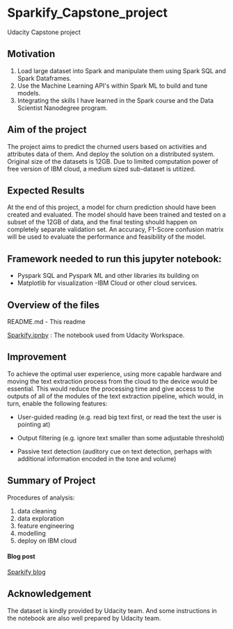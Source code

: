 # Sparkify_Capstone_project
Udacity Capstone project

## Motivation
1. Load large dataset into Spark and manipulate them using Spark SQL and Spark Dataframes.
2. Use the Machine Learning API's within Spark ML to build and tune models.
3. Integrating the skills I have learned in the Spark course and the Data Scientist Nanodegree program.

## Aim of the project
The project aims to predict the churned users based on activities and attributes data of them. And deploy the solution on a distributed system. Original size of the datasets is 12GB. Due to limited computation power of free version of IBM cloud, a medium sized sub-dataset is utitized.

## Expected Results
At the end of this project, a model for churn prediction should have been created and evaluated. The model should have been trained and tested on a subset of the 12GB of data, and the final testing should happen on completely separate validation set. An accuracy, F1-Score confusion matrix will be used to evaluate the performance and feasibility of the model.


## Framework needed to run this jupyter notebook:
- Pyspark SQL and Pyspark ML and other libraries its building on
- Matplotlib for visualization 
-IBM Cloud or other cloud services.

## Overview of the files

README.md - This readme

[Sparkify.ipnby](https://github.com/deshpande-shruti/Sparkify_Capstone_project) : The notebook used from Udacity Workspace.

## Improvement
To achieve the optimal user experience, using more capable hardware and moving the text extraction process from the cloud to the device would be essential. This would reduce the processing time and give access to the outputs of all of the modules of the text extraction pipeline, which would, in turn, enable the following features:

- User-guided reading (e.g. read big text first, or read the text the user is pointing at)

- Output filtering (e.g. ignore text smaller than some adjustable threshold)

- Passive text detection (auditory cue on text detection, perhaps with additional information encoded in the tone and volume)

## Summary of Project
Procedures of analysis:  
1. data cleaning
2. data exploration
3. feature engineering
4. modelling
5. deploy on IBM cloud

#### Blog post
[Sparkify blog](https://medium.com/@sonyand96/churn-analysis-on-a-huge-dataset-861a8e7c8c25)


## Acknowledgement
The dataset is kindly provided by Udacity team. And some instructions in the notebook are also well prepared by Udacity team.
